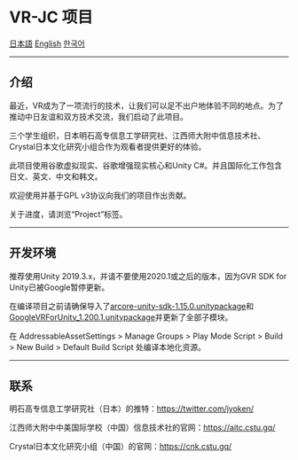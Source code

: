 # VR-JC 项目

[日本語](README.ja.md) [English](README.md) [한국어](README.kr.md)

---

## 介绍

最近，VR成为了一项流行的技术，让我们可以足不出户地体验不同的地点。为了推动中日友谊和双方技术交流，我们启动了此项目。

三个学生组织，日本明石高专信息工学研究社、江西师大附中信息技术社、Crystal日本文化研究小组合作为观看者提供更好的体验。

此项目使用谷歌虚拟现实、谷歌增强现实核心和Unity C#。并且国际化工作包含日文、英文、中文和韩文。

欢迎使用并基于GPL v3协议向我们的项目作出贡献。

关于进度，请浏览“Project”标签。

---

## 开发环境

推荐使用Unity 2019.3.x，并请不要使用2020.1或之后的版本，因为GVR SDK for Unity已被Google暂停更新。

在编译项目之前请确保导入了[arcore-unity-sdk-1.15.0.unitypackage](https://github.com/google-ar/arcore-unity-sdk/releases/download/v1.15.0/arcore-unity-sdk-1.15.0.unitypackage)和[GoogleVRForUnity_1.200.1.unitypackage](https://github.com/googlevr/gvr-unity-sdk/releases/download/v1.200.1/GoogleVRForUnity_1.200.1.unitypackage)并更新了全部子模块。

在 AddressableAssetSettings > Manage Groups > Play Mode Script > Build > New Build > Default Build Script 处编译本地化资源。

---

## 联系

明石高专信息工学研究社（日本）的推特：https://twitter.com/jyoken/

江西师大附中中美国际学校（中国）信息技术社的官网：https://aitc.cstu.gq/

Crystal日本文化研究小组（中国）的官网：https://cnk.cstu.gq/

